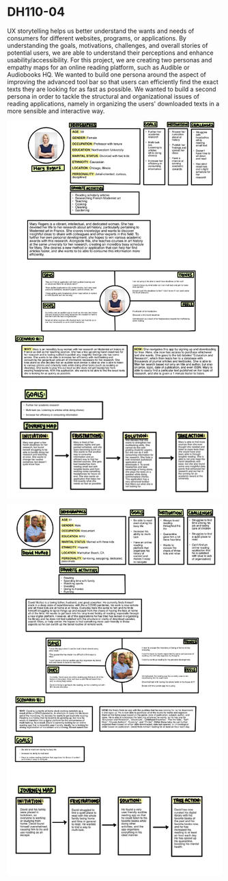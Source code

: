 # DH110-04

UX storytelling helps us better understand the wants and needs of consumers for different websites, programs, or applications. By understanding the goals, motivations, challenges, and overall stories of potential users, we are able to understand their perceptions and enhance usability/accessibility. For this project, we are creating two personas and empathy maps for an online reading platform, such as Audible or Audiobooks HQ. We wanted to build one persona around the aspect of improving the advanced tool bar so that users can efficiently find the exact texts they are looking for as fast as possible. We wanted to build a second persona in order to tackle the structural and organizational issues of reading applications, namely in organizing the users' downloaded texts in a more sensible and interactive way.  

![Mary Rogers 1](https://github.com/laudanhosseini/DH110-04/blob/03ef1873928e6cdd8b2b206f32eb6502dcc1d56d/MaryRogers1%202.jpg)
![Mary Rogers 2](https://github.com/laudanhosseini/DH110-04/blob/97ccbb7f1183a461d00f714a1bb83e88ebe0cac1/Mary%20Rogers%202.jpg) 

![David Muñoz 1](https://github.com/laudanhosseini/DH110-04/blob/311f021ef79d270b6152aff4c4bfdc651ace6684/David%20Mun%CC%83oz%203.jpg)
![David Muñoz 2](https://github.com/laudanhosseini/DH110-04/blob/7bb7c382b301cfa3da437085374af2d392d28451/David%20Mun%CC%83oz%202.jpg) 
